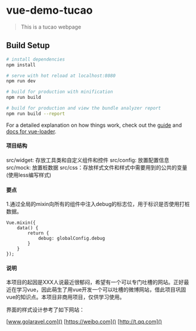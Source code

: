 # vue-demo-tucao

> This is a tucao webpage

## Build Setup

``` bash
# install dependencies
npm install

# serve with hot reload at localhost:8080
npm run dev

# build for production with minification
npm run build

# build for production and view the bundle analyzer report
npm run build --report
```

For a detailed explanation on how things work, check out the [guide](http://vuejs-templates.github.io/webpack/) and [docs for vue-loader](http://vuejs.github.io/vue-loader).

#### 项目结构

src/widget: 存放工具类和自定义组件和控件
src/config: 放置配置信息
src/mock: 放置桩数据
src/css：存放样式文件和样式中需要用到的公共的变量(使用less编写样式)

#### 要点

1.通过全局的mixin向所有的组件中注入debug的标志位，用于标识是否使用打桩数据。

```
Vue.mixin({
	data() {
		return {
			debug: globalConfig.debug
		}
	}
});
```

#### 说明

本项目的起因是XXX人说最近很郁闷，希望有一个可以专门吐槽的网站。正好最近在学习vue，因此萌生了用vue开发一个可以吐槽的微博网站，借此项目巩固vue的知识点。本项目非商用项目，仅供学习使用。

界面的样式设计参考了如下网站：

[www.golaravel.com]()
[https://weibo.com]()
[http://t.qq.com]()